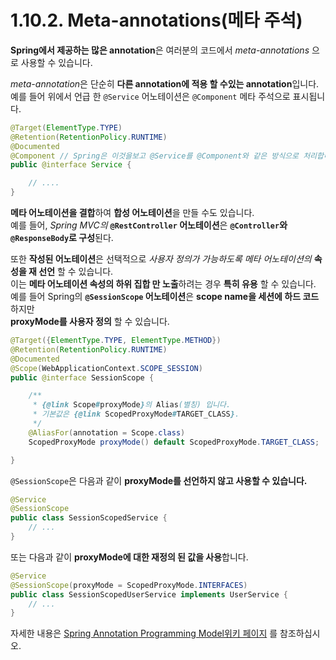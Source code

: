 # 1.10.2. Meta-annotations(메타 주석)

**Spring에서 제공하는 많은 annotation**은 여러분의 코드에서 *meta-annotations* 으로 사용할 수 있습니다.  

*meta-annotation*은 단순히 **다른 annotation에 적용 할 수있는 annotation**입니다.  
예를 들어 위에서 언급 한 `@Service` 어노테이션은 `@Component` 메타 주석으로 표시됩니다.  

~~~java
@Target(ElementType.TYPE)
@Retention(RetentionPolicy.RUNTIME)
@Documented
@Component // Spring은 이것을보고 @Service를 @Component와 같은 방식으로 처리합니다.
public @interface Service {

    // ....
}
~~~

**메타 어노테이션을 결합**하여 **합성 어노테이션**을 만들 수도 있습니다.  
예를 들어, *Spring MVC의* **`@RestController` 어노테이션**은 **`@Controller`와 `@ResponseBody`로 구성**된다.  

또한 **작성된 어노테이션**은 선택적으로 *사용자 정의가 가능하도록 메타 어노테이션의* **속성을 재 선언** 할 수 있습니다.  
이는 **메타 어노테이션 속성의 하위 집합 만 노출**하려는 경우 **특히 유용** 할 수 있습니다.  
예를 들어 Spring의 **`@SessionScope` 어노테이션**은 **scope name을 세션에 하드 코드**하지만  
**proxyMode를 사용자 정의** 할 수 있습니다.  
~~~java
@Target({ElementType.TYPE, ElementType.METHOD})
@Retention(RetentionPolicy.RUNTIME)
@Documented
@Scope(WebApplicationContext.SCOPE_SESSION)
public @interface SessionScope {

    /**
     * {@link Scope#proxyMode}의 Alias(별칭) 입니다.
     * 기본값은 {@link ScopedProxyMode#TARGET_CLASS}.
     */
    @AliasFor(annotation = Scope.class)
    ScopedProxyMode proxyMode() default ScopedProxyMode.TARGET_CLASS;

}
~~~


`@SessionScope`은 다음과 같이 **proxyMode를 선언하지 않고 사용할 수 있습니다.**  
~~~java
@Service
@SessionScope
public class SessionScopedService {
    // ...
}
~~~

또는 다음과 같이 **proxyMode에 대한 재정의 된 값을 사용**합니다.
~~~java
@Service
@SessionScope(proxyMode = ScopedProxyMode.INTERFACES)
public class SessionScopedUserService implements UserService {
    // ...
}
~~~

자세한 내용은 [Spring Annotation Programming Model위키 페이지](https://github.com/spring-projects/spring-framework/wiki/Spring-Annotation-Programming-Model) 를 참조하십시오.
